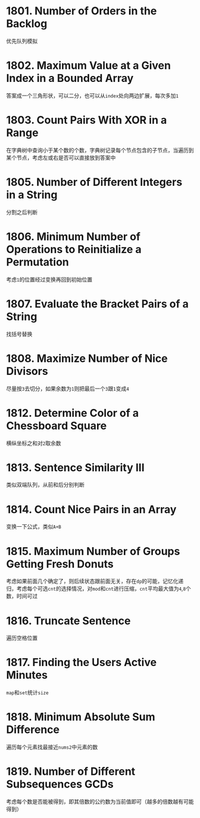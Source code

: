 # 1801. Number of Orders in the Backlog
优先队列模拟
# 1802. Maximum Value at a Given Index in a Bounded Array
答案成一个三角形状，可以二分，也可以从`index`处向两边扩展，每次多加`1`
# 1803. Count Pairs With XOR in a Range
在字典树中查询小于某个数的个数，字典树记录每个节点包含的子节点，当遍历到某个节点，考虑左或右是否可以直接放到答案中
# 1805. Number of Different Integers in a String
分割之后判断
# 1806. Minimum Number of Operations to Reinitialize a Permutation
考虑`1`的位置经过变换再回到初始位置
# 1807. Evaluate the Bracket Pairs of a String
找括号替换
# 1808. Maximize Number of Nice Divisors
尽量按`3`去切分，如果余数为`1`则把最后一个`3`跟`1`变成`4`
# 1812. Determine Color of a Chessboard Square
横纵坐标之和对`2`取余数
# 1813. Sentence Similarity III
类似双端队列，从前和后分别判断
# 1814. Count Nice Pairs in an Array
变换一下公式，类似`A+B`
# 1815. Maximum Number of Groups Getting Fresh Donuts
考虑如果前面几个确定了，则后续状态跟前面无关，存在`dp`的可能，记忆化递归，考虑每个可选`cnt`的选择情况，对`mod`和`cnt`进行压缩，`cnt`平均最大值为`4`,`8`个数，时间可过
# 1816. Truncate Sentence
遍历空格位置
# 1817. Finding the Users Active Minutes
`map`和`set`统计`size`
# 1818. Minimum Absolute Sum Difference
遍历每个元素找最接近`nums2`中元素的数
# 1819. Number of Different Subsequences GCDs
考虑每个数是否能被得到，即其倍数的公约数为当前值即可（越多的倍数越有可能得到）

